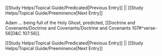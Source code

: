 [[Study Helps/Topical Guide/Predicated|Previous Entry]]  ||  [[Study Helps/Topical Guide/Preeminence|Next Entry]]

 Adam ... being full of the Holy Ghost, predicted, [[Doctrine and Covenants/Doctrine and Covenants/Doctrine and Covenants 107#^verse-56|D&C 107:56]].

[[Study Helps/Topical Guide/Predicated|Previous Entry]]  ||  [[Study Helps/Topical Guide/Preeminence|Next Entry]]